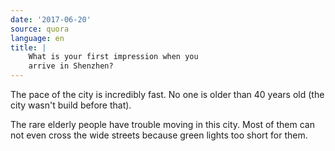 ```yaml
---
date: '2017-06-20'
source: quora
language: en
title: |
    What is your first impression when you
    arrive in Shenzhen?
---
```


The pace of the city is incredibly fast. No one is older than 40 years
old (the city wasn't build before that).

The rare elderly people have trouble moving in this city. Most of them
can not even cross the wide streets because green lights too short for
them.

